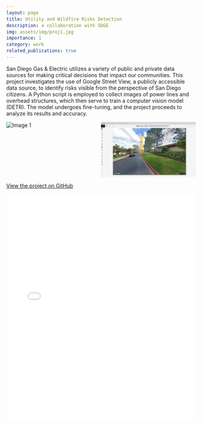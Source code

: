 ```yaml
---
layout: page
title: Utility and Wildfire Risks Detection
description: a collaboration with SDGE
img: assets/img/proj1.jpg
importance: 1
category: work
related_publications: true
---
```


San Diego Gas & Electric utilizes a variety of public and private data sources for making critical decisions that impact our communities. This project investigates the use of Google Street View, a publicly accessible data source, to identify risks visible from the perspective of San Diego citizens. A Python script is employed to collect images of power lines and overhead structures, which then serve to train a computer vision model (DETR). The model undergoes fine-tuning, and the project proceeds to analyze its results and accuracy.

<div style="display:flex; justify-content:space-between;">
  <img src="../../assets/img/proj1_1.png" alt="Image 1" style="width:50%; margin-right:10px;">
  <img src="./assets/img/proj1_2.jpg" alt="Image 2" style="width:50%; margin-left:10px;">
</div>

[View the project on GitHub](https://github.com/Derek-Wen/StreetViewRiskDetector-DSC180A)

<embed src="./assets/pdf/DSC_Capstone_Quarter1_Project.pdf" type="application/pdf" width="100%" height="600px" />